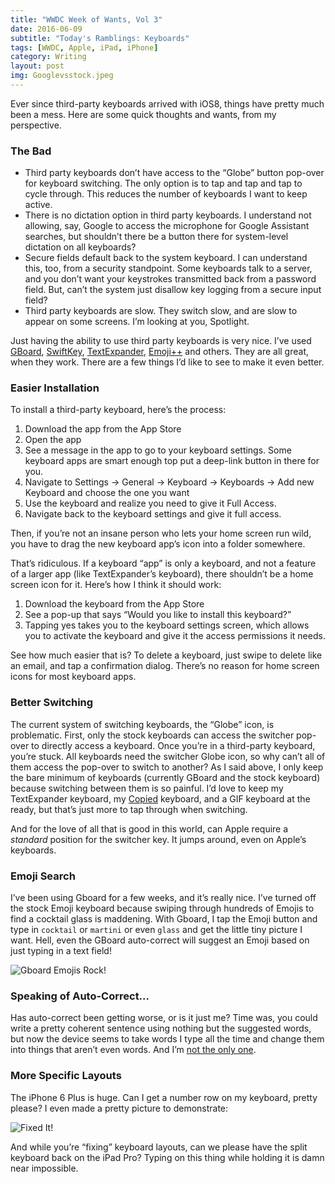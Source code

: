 ```yaml
---
title: "WWDC Week of Wants, Vol 3"
date: 2016-06-09
subtitle: "Today's Ramblings: Keyboards"
tags: [WWDC, Apple, iPad, iPhone]
category: Writing
layout: post
img: Googlevsstock.jpeg
---
```


Ever since third-party keyboards arrived with iOS8, things have pretty much been a mess. Here are some quick thoughts and wants, from my perspective.

<!-- more -->

### The Bad

* Third party keyboards don’t have access to the “Globe” button pop-over for keyboard switching.  The only option is to tap and tap and tap to cycle through.  This reduces the number of keyboards I want to keep active.
* There is no dictation option in third party keyboards.  I understand not allowing, say, Google to access the microphone for Google Assistant searches, but shouldn’t there be a button there for system-level dictation on all keyboards?
* Secure fields default back to the system keyboard.  I can understand this, too, from a security standpoint.  Some keyboards talk to a server, and you don’t want your keystrokes transmitted back from a password field.  But, can’t the system just disallow key logging from a secure input field?
* Third party keyboards are slow.  They switch slow, and are slow to appear on some screens.  I’m looking at you, Spotlight.


Just having the ability to use third party keyboards is very nice. I’ve used [GBoard][1], [SwiftKey][2], [TextExpander][3], [Emoji++][4] and others.  They are all great, when they work. There are a few things I’d like to see to make it even better.

### Easier Installation

To install a third-party keyboard, here’s the process:

1. Download the app from the App Store
2. Open the app
3. See a message in the app to go to your keyboard settings.  Some keyboard apps are smart enough top put a deep-link button in there for you.
4. Navigate to Settings -\> General -\> Keyboard -\> Keyboards -\> Add new Keyboard and choose the one you want
5. Use the keyboard and realize you need to give it Full Access.
6. Navigate back to the keyboard settings and give it full access.

Then, if you’re not an insane person who lets your home screen run wild, you have to drag the new keyboard app’s icon into a folder somewhere.

That’s ridiculous.  If a keyboard “app” is only a keyboard, and not a feature of a larger app (like TextExpander’s keyboard), there shouldn’t be a home screen icon for it.  Here’s how I think it should work:

1. Download the keyboard from the App Store  
2. See a pop-up that says “Would you like to install this keyboard?”
3. Tapping yes takes you to the keyboard settings screen, which allows you to activate the keyboard and give it the access permissions it needs.

See how much easier that is?  To delete a keyboard, just swipe to delete like an email, and tap a confirmation dialog.  There’s no reason for home screen icons for most keyboard apps.

### Better Switching

The current system of switching keyboards, the “Globe” icon, is problematic.  First, only the stock keyboards can access the switcher pop-over to directly access a keyboard.  Once you’re in a third-party keyboard, you’re stuck. All keyboards need the switcher Globe icon, so why can’t all of them access the pop-over to switch to another?  As I said above, I only keep the bare minimum of keyboards (currently GBoard and the stock keyboard) because switching between them is so painful.  I’d love to keep my TextExpander keyboard, my [Copied][5] keyboard, and a GIF keyboard at the ready, but that’s just more to tap through when switching.

And for the love of all that is good in this world, can Apple require a *standard* position for the switcher key.  It jumps around, even on Apple’s keyboards.

### Emoji Search

I’ve been using Gboard for a few weeks, and it’s really nice. I’ve turned off the stock Emoji keyboard because swiping through hundreds of Emojis to find a cocktail glass is maddening.  With Gboard, I tap the Emoji button and type in `cocktail` or `martini` or even `glass` and get the little tiny picture I want.  Hell, even the GBoard auto-correct will suggest an Emoji based on just typing in a text field!

![Gboard Emojis Rock!][image-1]

### Speaking of Auto-Correct…

Has auto-correct been getting worse, or is it just me?  Time was, you could write a pretty coherent sentence using nothing but the suggested words, but now the device seems to take words I type all the time and change them into things that aren’t even words.  And I’m [not the only one][6].

### More Specific Layouts

The iPhone 6 Plus is huge.  Can I get a number row on my keyboard, pretty please? I even made a pretty picture to demonstrate:

![Fixed It!][image-2]

And while you’re “fixing” keyboard layouts, can we please have the split keyboard back on the iPad Pro?  Typing on this thing while holding it is damn near impossible.



[1]:	https://appsto.re/us/syGebb.i?at=1001%7C3C5&ct=cocktailsandcoffee
[2]:	https://appsto.re/us/qWsw2.i?at=1001%7C3C5&ct=cocktailsandcoffee
[3]:	https://appsto.re/us/QLQR2.i?at=1001%7C3C5&ct=cocktailsandcoffee
[4]:	https://appsto.re/us/3LMY2.i?at=1001%7C3C5&ct=cocktailsandcoffee
[5]:	https://appsto.re/us/1e2I8.i?at=1001%7C3C5&ct=cocktailsandcoffee
[6]:	https://twitter.com/SethMacFarlane/status/740320551848148992

[image-1]:	https://s3-us-west-2.amazonaws.com/www.jimmylittle.com/post-images/Googlevsstock.jpeg
[image-2]:	https://s3-us-west-2.amazonaws.com/www.jimmylittle.com/post-images/Numberrowthereifixedit.png